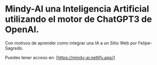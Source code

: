 # Mindy-AI una Inteligencia Artificial utilizando el motor de ChatGPT3 de OpenAI.

Con motivos de aprender como integrar una IA a un Sitio Web por Felipe-Sagredo.

Puedes tener acceso en: [https://mindy-ai.netlify.app/]
